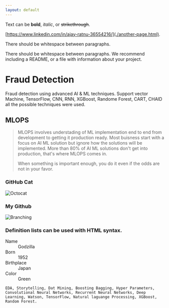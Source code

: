 ```yaml
---
layout: default
---
```


Text can be **bold**, _italic_, or ~~strikethrough~~.

[https://www.linkedin.com/in/ajay-ratnu-36554216/](./another-page.html). 

There should be whitespace between paragraphs.

There should be whitespace between paragraphs. We recommend including a README, or a file with information about your project.

# Fraud Detection

Fraud detection using advanced AI & ML techniques. Support vector Machine, TensorFlow, CNN, RNN, XGBoost, Randome Forest, CART, CHAID all the possible techniques were used.

## MLOPS

> MLOPS involves understading of ML implementation end to end from development to getting it production ready. Most buisness start with a focus on AI ML solution but ignore how the solutions will be implemented. More than 80% of AI ML solutions don't get into production, that's where MLOPS comes in.
>
> When something is important enough, you do it even if the odds are not in your favor.

### GitHub Cat

![Octocat](https://github.githubassets.com/images/icons/emoji/octocat.png)

### My Github

![Branching](https://avatars.githubusercontent.com/u/102275019?v=4)


### Definition lists can be used with HTML syntax.

<dl>
<dt>Name</dt>
<dd>Godzilla</dd>
<dt>Born</dt>
<dd>1952</dd>
<dt>Birthplace</dt>
<dd>Japan</dd>
<dt>Color</dt>
<dd>Green</dd>
</dl>

```
EDA, Storytelling, Dat Mining, Boosting Bagging, Hyper Parameters, Convolutional Neural Networks, Recurrent Neural Networks, Deep Learning, Watson, TensorFlow, Natural laguange Processing, XGBoost, Random Forest.
```
